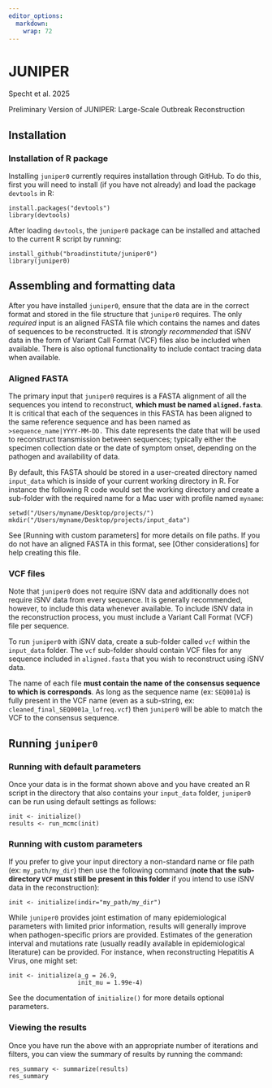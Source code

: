```yaml
---
editor_options: 
  markdown: 
    wrap: 72
---
```


# JUNIPER

Specht et al. 2025

Preliminary Version of JUNIPER: Large-Scale Outbreak Reconstruction

## Installation

### Installation of R package

Installing `juniper0` currently requires installation through GitHub. To
do this, first you will need to install (if you have not already) and
load the package `devtools` in R:

```         
install.packages("devtools")
library(devtools)
```

After loading `devtools`, the `juniper0` package can be installed and
attached to the current R script by running:

```         
install_github("broadinstitute/juniper0")
library(juniper0)
```

## Assembling and formatting data

After you have installed `juniper0`, ensure that the data are in the
correct format and stored in the file structure that `juniper0`
requires. The only *required* input is an aligned FASTA file which
contains the names and dates of sequences to be reconstructed. It is
*strongly recommended* that iSNV data in the form of Variant Call Format
(VCF) files also be included when available. There is also optional
functionality to include contact tracing data when available.

### Aligned FASTA

The primary input that `juniper0` requires is a FASTA alignment of all
the sequences you intend to reconstruct, **which must be named
`aligned.fasta`**. It is critical that each of the sequences in this
FASTA has been aligned to the same reference sequence and has been named
as `>sequence_name|YYYY-MM-DD.` This date represents the date that will
be used to reconstruct transmission between sequences; typically either
the specimen collection date or the date of symptom onset, depending on
the pathogen and availability of data.

By default, this FASTA should be stored in a user-created directory
named `input_data` which is inside of your current working directory in
R. For instance the following R code would set the working directory and
create a sub-folder with the required name for a Mac user with profile
named `myname`:

```         
setwd("/Users/myname/Desktop/projects/")
mkdir("/Users/myname/Desktop/projects/input_data")
```

See [Running with custom parameters] for more details on file paths. If
you do not have an aligned FASTA in this format, see [Other
considerations] for help creating this file.

### VCF files

Note that `juniper0` does not require iSNV data and additionally does
not require iSNV data from every sequence. It is generally recommended,
however, to include this data whenever available. To include iSNV data
in the reconstruction process, you must include a Variant Call Format
(VCF) file per sequence.

To run `juniper0` with iSNV data, create a sub-folder called `vcf`
within the `input_data` folder. The `vcf` sub-folder should contain VCF
files for any sequence included in `aligned.fasta` that you wish to
reconstruct using iSNV data.

The name of each file **must contain the name of the consensus sequence
to which is corresponds**. As long as the sequence name (ex: `SEQ001a`)
is fully present in the VCF name (even as a sub-string, ex:
`cleaned_final_SEQ0001a_lofreq.vcf`) then `juniper0` will be able to
match the VCF to the consensus sequence.

## Running `juniper0`

### Running with default parameters

Once your data is in the format shown above and you have created an R
script in the directory that also contains your `input_data` folder,
`juniper0` can be run using default settings as follows:

```         
init <- initialize()
results <- run_mcmc(init)
```

### Running with custom parameters

If you prefer to give your input directory a non-standard name or file
path (ex: `my_path/my_dir`) then use the following command (**note
that** **the sub-directory `VCF` must still be present in this folder**
if you intend to use iSNV data in the reconstruction):

```         
init <- initialize(indir="my_path/my_dir")
```

While `juniper0` provides joint estimation of many epidemiological
parameters with limited prior information, results will generally
improve when pathogen-specific priors are provided. Estimates of the
generation interval and mutations rate (usually readily available in
epidemiological literature) can be provided. For instance, when
reconstructing Hepatitis A Virus, one might set:

```         
init <- initialize(a_g = 26.9,
                   init_mu = 1.99e-4)
```

See the documentation of `initialize()` for more details optional
parameters.

### Viewing the results

Once you have run the above with an appropriate number of iterations and
filters, you can view the summary of results by running the command:

```         
res_summary <- summarize(results)
res_summary
```

